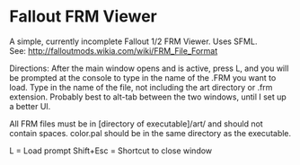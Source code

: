Fallout FRM Viewer
==================

A simple, currently incomplete Fallout 1/2 FRM Viewer. Uses SFML.<br>
See: http://falloutmods.wikia.com/wiki/FRM_File_Format


Directions:
  After the main window opens and is active, press L, and you will be prompted at the console to type in the name of the .FRM you want to load. Type in the name of the file, not including the art directory or .frm extension. Probably best to alt-tab between the two windows, until I set up a better UI.
  
  All FRM files must be in [directory of executable]/art/ and should not contain spaces.
  color.pal should be in the same directory as the executable.


L = Load prompt
Shift+Esc = Shortcut to close window
